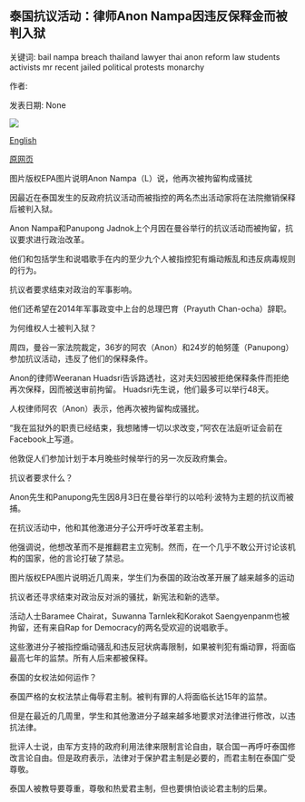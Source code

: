 ## 泰国抗议活动：律师Anon Nampa因违反保释金而被判入狱

关键词: bail nampa breach thailand lawyer thai anon reform law students activists mr recent jailed political protests monarchy

作者: 

发表日期: None

![](https://ichef.bbci.co.uk/news/1024/branded_news/0715/production/_114231810_063146347-1.jpg)

[English](Thai%20protests%3A%20Lawyer%20Anon%20Nampa%20to%20be%20jailed%20over%20bail%20breach.md)

[原网页](https://www.bbc.com/news/world-asia-54013796)

图片版权EPA图片说明Anon Nampa（L）说，他再次被拘留构成骚扰

因最近在泰国发生的反政府抗议活动而被指控的两名杰出活动家将在法院撤销保释后被判入狱。

Anon Nampa和Panupong Jadnok上个月因在曼谷举行的抗议活动而被拘留，抗议要求进行政治改革。

他们和包括学生和说唱歌手在内的至少九个人被指控犯有煽动叛乱和违反病毒规则的行为。

抗议者要求结束对政治的军事影响。

他们还希望在2014年军事政变中上台的总理巴育（Prayuth Chan-ocha）辞职。

为何维权人士被判入狱？

周四，曼谷一家法院裁定，36岁的阿农（Anon）和24岁的帕努蓬（Panupong）参加抗议活动，违反了他们的保释条件。

Anon的律师Weeranan Huadsri告诉路透社，这对夫妇因被拒绝保释条件而拒绝再次保释，因而被送审前拘留。 Huadsri先生说，他们最多可以举行48天。

人权律师阿农（Anon）表示，他再次被拘留构成骚扰。

“我在监狱外的职责已经结束，我想赌博一切以求改变，”阿农在法庭听证会前在Facebook上写道。

他敦促人们参加计划于本月晚些时候举行的另一次反政府集会。

抗议者要求什么？

Anon先生和Panupong先生因8月3日在曼谷举行的以哈利·波特为主题的抗议而被捕。

在抗议活动中，他和其他激进分子公开呼吁改革君主制。

他强调说，他想改革而不是推翻君主立宪制。然而，在一个几乎不敢公开讨论该机构的国家，他的言论打破了禁忌。

图片版权EPA图片说明近几周来，学生们为泰国的政治改革开展了越来越多的运动

抗议者还寻求结束对政治反对派的骚扰，新宪法和新的选举。

活动人士Baramee Chairat，Suwanna Tarnlek和Korakot Saengyenpanm也被拘留，还有来自Rap for Democracy的两名受欢迎的说唱歌手。

这些激进分子被指控煽动骚乱和违反冠状病毒限制，如果被判犯有煽动罪，将面临最高七年的监禁。所有人后来都被保释。

泰国的女权法如何运作？

泰国严格的女权法禁止侮辱君主制。被判有罪的人将面临长达15年的监禁。

但是在最近的几周里，学生和其他激进分子越来越多地要求对法律进行修改，以违抗法律。

批评人士说，由军方支持的政府利用法律来限制言论自由，联合国一再呼吁泰国修改言论自由。但是政府表示，法律对于保护君主制是必要的，而君主制在泰国广受尊敬。

泰国人被教导要尊重，尊敬和热爱君主制，但也要惧怕谈论君主制的后果。